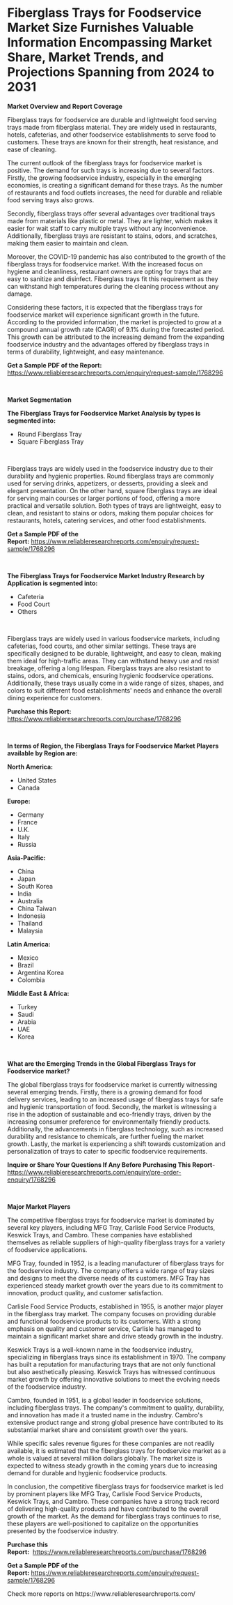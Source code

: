 <p><h1>Fiberglass Trays for Foodservice Market Size Furnishes Valuable Information Encompassing Market Share, Market Trends, and Projections Spanning from 2024 to 2031</h1></p><p><strong>Market Overview and Report Coverage</strong></p>
<p><p>Fiberglass trays for foodservice are durable and lightweight food serving trays made from fiberglass material. They are widely used in restaurants, hotels, cafeterias, and other foodservice establishments to serve food to customers. These trays are known for their strength, heat resistance, and ease of cleaning.</p><p>The current outlook of the fiberglass trays for foodservice market is positive. The demand for such trays is increasing due to several factors. Firstly, the growing foodservice industry, especially in the emerging economies, is creating a significant demand for these trays. As the number of restaurants and food outlets increases, the need for durable and reliable food serving trays also grows.</p><p>Secondly, fiberglass trays offer several advantages over traditional trays made from materials like plastic or metal. They are lighter, which makes it easier for wait staff to carry multiple trays without any inconvenience. Additionally, fiberglass trays are resistant to stains, odors, and scratches, making them easier to maintain and clean.</p><p>Moreover, the COVID-19 pandemic has also contributed to the growth of the fiberglass trays for foodservice market. With the increased focus on hygiene and cleanliness, restaurant owners are opting for trays that are easy to sanitize and disinfect. Fiberglass trays fit this requirement as they can withstand high temperatures during the cleaning process without any damage.</p><p>Considering these factors, it is expected that the fiberglass trays for foodservice market will experience significant growth in the future. According to the provided information, the market is projected to grow at a compound annual growth rate (CAGR) of 9.1% during the forecasted period. This growth can be attributed to the increasing demand from the expanding foodservice industry and the advantages offered by fiberglass trays in terms of durability, lightweight, and easy maintenance.</p></p>
<p><strong>Get a Sample PDF of the Report:</strong> <a href="https://www.reliableresearchreports.com/enquiry/request-sample/1768296">https://www.reliableresearchreports.com/enquiry/request-sample/1768296</a></p>
<p>&nbsp;</p>
<p><strong>Market Segmentation</strong></p>
<p><strong>The Fiberglass Trays for Foodservice Market Analysis by types is segmented into:</strong></p>
<p><ul><li>Round Fiberglass Tray</li><li>Square Fiberglass Tray</li></ul></p>
<p>&nbsp;</p>
<p><p>Fiberglass trays are widely used in the foodservice industry due to their durability and hygienic properties. Round fiberglass trays are commonly used for serving drinks, appetizers, or desserts, providing a sleek and elegant presentation. On the other hand, square fiberglass trays are ideal for serving main courses or larger portions of food, offering a more practical and versatile solution. Both types of trays are lightweight, easy to clean, and resistant to stains or odors, making them popular choices for restaurants, hotels, catering services, and other food establishments.</p></p>
<p><strong>Get a Sample PDF of the Report:</strong>&nbsp;<a href="https://www.reliableresearchreports.com/enquiry/request-sample/1768296">https://www.reliableresearchreports.com/enquiry/request-sample/1768296</a></p>
<p>&nbsp;</p>
<p><strong>The Fiberglass Trays for Foodservice Market Industry Research by Application is segmented into:</strong></p>
<p><ul><li>Cafeteria</li><li>Food Court</li><li>Others</li></ul></p>
<p>&nbsp;</p>
<p><p>Fiberglass trays are widely used in various foodservice markets, including cafeterias, food courts, and other similar settings. These trays are specifically designed to be durable, lightweight, and easy to clean, making them ideal for high-traffic areas. They can withstand heavy use and resist breakage, offering a long lifespan. Fiberglass trays are also resistant to stains, odors, and chemicals, ensuring hygienic foodservice operations. Additionally, these trays usually come in a wide range of sizes, shapes, and colors to suit different food establishments' needs and enhance the overall dining experience for customers.</p></p>
<p><strong>Purchase this Report:</strong>&nbsp; <a href="https://www.reliableresearchreports.com/purchase/1768296">https://www.reliableresearchreports.com/purchase/1768296</a></p>
<p>&nbsp;</p>
<p><strong>In terms of Region, the Fiberglass Trays for Foodservice Market Players available by Region are:</strong></p>
<p>
    <p> <strong> North America: </strong>
        <ul>
            <li>United States</li>
            <li>Canada</li>
        </ul>
        </p> 
    <p> <strong> Europe: </strong>
        <ul>
            <li>Germany</li>
            <li>France</li>
            <li>U.K.</li>
            <li>Italy</li>
            <li>Russia</li>
        </ul>
        </p> 
    <p> <strong> Asia-Pacific: </strong>
        <ul>
            <li>China</li>
            <li>Japan</li>
            <li>South Korea</li>
            <li>India</li>
            <li>Australia</li>
            <li>China Taiwan</li>
            <li>Indonesia</li>
            <li>Thailand</li>
            <li>Malaysia</li>
        </ul>
        </p> 
    <p> <strong> Latin America: </strong>
        <ul>
            <li>Mexico</li>
            <li>Brazil</li>
            <li>Argentina Korea</li>
            <li>Colombia</li>
        </ul>
        </p> 
    <p> <strong> Middle East & Africa: </strong>
        <ul>
            <li>Turkey</li>
            <li>Saudi</li>
            <li>Arabia</li>
            <li>UAE</li>
            <li>Korea</li>
        </ul>
    </p>
    </p>
<p>&nbsp;</p>
<p><strong>What are the Emerging Trends in the Global Fiberglass Trays for Foodservice market?</strong></p>
<p><p>The global fiberglass trays for foodservice market is currently witnessing several emerging trends. Firstly, there is a growing demand for food delivery services, leading to an increased usage of fiberglass trays for safe and hygienic transportation of food. Secondly, the market is witnessing a rise in the adoption of sustainable and eco-friendly trays, driven by the increasing consumer preference for environmentally friendly products. Additionally, the advancements in fiberglass technology, such as increased durability and resistance to chemicals, are further fueling the market growth. Lastly, the market is experiencing a shift towards customization and personalization of trays to cater to specific foodservice requirements.</p></p>
<p><strong>Inquire or Share Your Questions If Any Before Purchasing This Report</strong>- <a href="https://www.reliableresearchreports.com/enquiry/pre-order-enquiry/1768296">https://www.reliableresearchreports.com/enquiry/pre-order-enquiry/1768296</a></p>
<p>&nbsp;</p>
<p><strong>Major Market Players</strong></p>
<p><p>The competitive fiberglass trays for foodservice market is dominated by several key players, including MFG Tray, Carlisle Food Service Products, Keswick Trays, and Cambro. These companies have established themselves as reliable suppliers of high-quality fiberglass trays for a variety of foodservice applications.</p><p>MFG Tray, founded in 1952, is a leading manufacturer of fiberglass trays for the foodservice industry. The company offers a wide range of tray sizes and designs to meet the diverse needs of its customers. MFG Tray has experienced steady market growth over the years due to its commitment to innovation, product quality, and customer satisfaction.</p><p>Carlisle Food Service Products, established in 1955, is another major player in the fiberglass tray market. The company focuses on providing durable and functional foodservice products to its customers. With a strong emphasis on quality and customer service, Carlisle has managed to maintain a significant market share and drive steady growth in the industry.</p><p>Keswick Trays is a well-known name in the foodservice industry, specializing in fiberglass trays since its establishment in 1970. The company has built a reputation for manufacturing trays that are not only functional but also aesthetically pleasing. Keswick Trays has witnessed continuous market growth by offering innovative solutions to meet the evolving needs of the foodservice industry.</p><p>Cambro, founded in 1951, is a global leader in foodservice solutions, including fiberglass trays. The company's commitment to quality, durability, and innovation has made it a trusted name in the industry. Cambro's extensive product range and strong global presence have contributed to its substantial market share and consistent growth over the years.</p><p>While specific sales revenue figures for these companies are not readily available, it is estimated that the fiberglass trays for foodservice market as a whole is valued at several million dollars globally. The market size is expected to witness steady growth in the coming years due to increasing demand for durable and hygienic foodservice products.</p><p>In conclusion, the competitive fiberglass trays for foodservice market is led by prominent players like MFG Tray, Carlisle Food Service Products, Keswick Trays, and Cambro. These companies have a strong track record of delivering high-quality products and have contributed to the overall growth of the market. As the demand for fiberglass trays continues to rise, these players are well-positioned to capitalize on the opportunities presented by the foodservice industry.</p></p>
<p><strong>Purchase this Report:</strong>&nbsp;&nbsp;<a href="https://www.reliableresearchreports.com/purchase/1768296">https://www.reliableresearchreports.com/purchase/1768296</a></p>
<p></p>
<p><strong>Get a Sample PDF of the Report:</strong>&nbsp;<a href="https://www.reliableresearchreports.com/enquiry/request-sample/1768296">https://www.reliableresearchreports.com/enquiry/request-sample/1768296</a></p>
<p>Check more reports on https://www.reliableresearchreports.com/</p>